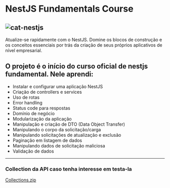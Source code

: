 
# NestJS Fundamentals Course
![cat-nestjs](https://github.com/user-attachments/assets/1ceaefe3-5041-4b1a-81b2-722e04925a2f)
------- 
Atualize-se rapidamente com o NestJS. Domine os blocos de construção e os conceitos essenciais por trás da criação de seus próprios aplicativos de nível empresarial.

## O projeto é o início do curso oficial de nestjs fundamental. Nele aprendi:
- Instalar e configurar uma aplicação NestJS
- Criação de controllers e services
- Uso de rotas
- Error handling
- Status code para respostas
- Domínio de negócio
- Modularização da aplicação
- Manipulação e criação de DTO (Data Object Transfer)
- Manipulando o corpo da solicitação/carga
- Manipulando solicitações de atualização e exclusão
- Paginação em listagem de dados
- Manipulando dados de solicitação maliciosa
- Validação de dados

------- 

### Collection da API caso tenha interesse em testa-la
[Collections.zip](https://github.com/user-attachments/files/17181004/Collections.zip)
